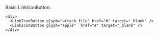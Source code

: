 Basic LinkIconButton:

```
<div>
  <LinkIconButton glyph="attach_file" href="#" target="_blank" />
  <LinkIconButton glyph="apple"  href="#" target="_blank" />
</div>
```
